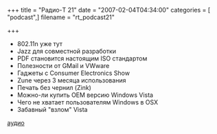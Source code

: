 +++
title = "Радио-T 21"
date = "2007-02-04T04:34:00"
categories = [ "podcast",]
filename = "rt_podcast21"

+++

- 802.11n уже тут
- Jazz для совместной разработки
- PDF становится настоящим ISO стандартом
- Полезности от GMail и VWware
- Гаджеты с Consumer Electronics Show
- Zune через 3 месяца использования
- Печать без чернил (Zink)
- Можно-ли купить OEM версию Windows Vista
- Чего не хватает пользователям Windows в OSX
- Забавный "взлом" Vista

[аудио](https://cdn.radio-t.com/rt_podcast21.mp3)
<audio src="https://cdn.radio-t.com/rt_podcast21.mp3" preload="none"></audio>
